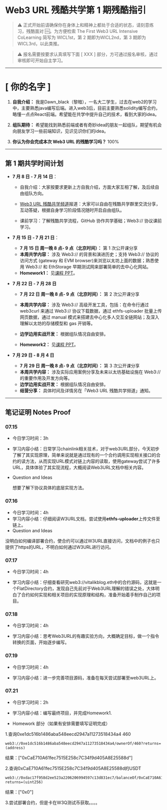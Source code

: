 # Web3 URL 残酷共学第 1 期残酷指引

> ⚠️ 正式开始前请确保你在身体上和精神上都处于合适的状态，请刻意练习，残酷面对 🆒。为方便检索 The First Web3 URL Intensive CoLearning 简写为 WICL1st，第 2 期即为WICL2nd，第 3 期即为 WICL3rd，以此类推。

> ⚠️ 报名需要按要求认真填写下面 [ XXX ] 部分，方可通过报名审核，通过审核即可开始自主学习。

---

# [ 你的名字 ]

1. **自我介绍：**
   我是Dawn_black（黎暗），一名大二学生，过去在web2的学习中，主要熟悉java编写后端。进入web3后，目前主要熟悉solidity编写合约，略懂一点点React前端。希望能在共学中提升自己的技术，看到大家的idea。

2. **组队期待：**
   希望能找到熟悉前端或者有奇妙idea的朋友一起组队，期望有机会向朋友学习一些前端知识，见识见识你们的idea。

3. **你认为你会完成本次 Web3 URL 的残酷学习吗？**
   100%

---

## 第 1 期共学时间计划

- **7 月 8 日 - 7 月 14 日**：
  
  - 自我介绍：大家按要求更新上方自我介绍，方面大家互相了解，及后续自由组队方向。
  
  - [Web3 URL 残酷共学频道](https://t.me/LXDAO/8748)报道：大家可以自由在残酷共学群里交流分享，互动答疑，根据自身学习阶段情况随时开启自由组队。
  
  - 课前学习：了解残酷共学流程，GitHub 协作共学基础；Web3:// 协议课前学习。

- **7 月 15 日 - 7 月 21 日**：
  
  - **7 月 15 日 周一晚 8 点- 9 点（北京时间）：** 第 1 次公开课分享
  - **本周共学内容：** 涉及 Web3://  的背景和演进历史；支持 Web3://  协议的访问方式 (gateway 和 EVM browser)来浏览以太坊上面的数据；熟悉使用 Web3://  和 EthStorage 早期测试网来部署简单的去中心化网站。
  - **Homework1：** 见[课程 PPT](https://docs.google.com/presentation/d/1egJUKJrjC9wjkmOF9sLBkTSwHpd6hl8FXkWehPW7kFk/edit#slide=id.g1754f50a55c_0_11)。

- **7 月 22 日 - 7 月 28 日**
  
  - **7 月 22 日 周一晚 8 点- 9 点（北京时间）：** 第 2 次公开课分享
  
  - **本周共学内容：** 涉及 Web3://  高级开发工具，包括：在命令行通过 web3curl 来通过 Web3://  协议下载数据，通过 ethfs-uploader 批量上传网页数据，通过 manual 模式来搭建去中心化多人交互全链网站；及深入理解以太坊的存储模型和 gas 开销等。
  
  - **边学边用实战开发：** 根据组队情况自由安排。
  
  - **Homework2：** 见[课程 PPT](https://docs.google.com/presentation/d/1egJUKJrjC9wjkmOF9sLBkTSwHpd6hl8FXkWehPW7kFk/edit#slide=id.g1754f50a55c_0_11)。

- **7 月 29 日 - 8 月 4 日**
  
  - **7 月 29 日 周一晚 8 点- 9 点（北京时间）：** 第 3 次公开课分享
  - **本周共学内容：** 涉及实际应用案例分享及未来以太坊基础设施在 Web3://  的重要作用及开发方向等。
  - **边学边用实战开发：** 根据组队情况自由安排。
  - **结营分享：** 具体时间及详情另在「Web3 URL 残酷共学频道」通知。

---

## 笔记证明 Notes Proof

<!-- Content_START -->

### 07.15

- 今日学习时间：3h
- 学习内容小结：日常学习chainlink相关技术，对于web3URL部分，今天初步了解了其实现原理，简单来说就是通过现有的一个合约调用实现相关接口的合约的读方法，从而实现URL模式对链上内容的读取，使用gateway尝试了许多URL，具体体验了其实现流程，大概阅读Web3URL文档中相关内容。
- Question and Ideas
  
  想要了解下协议具体的底层实现方法。
  
  

### 07.16

- 今日学习时间：4h
- 学习内容小结：仔细阅读W3URL文档，尝试使用**ethfs-uploader**上传文件至链上。
- Question and Ideas

没明白如何编译部署合约，使合约可以通过W3URL直接访问，文档中的例子也只提供了https的URL，不明白如何通过W3URL进行访问。


### 07.17

- 今日学习时间：4h

- 学习内容小结：仔细查看研究web3://vitalikblog.eth中的合约源码，这就是一个FlatDirectory合约，发现自己先前对于Web3URL理解的错误之处，大体明白了合约如何实现和相关项目的实现原理和结构，准备开始着手制作自己的项目。

### 07.18

* 今日学习时间：4h

* 学习内容小结：思考Web3URL的有趣实验方向，大概确定目标，做一个指令转换的页面，开始逐步编写。

### 07.19

* 今日学习时间：4h

* 学习内容小结：进一步完善项目源码，准备在每天尝试部署至web3URL上。

### 07.21

* 今日学习时间：2h

* 学习内容小结：编写最终项目，并完成Homework1.

* Homework 部分（如果有安排需要填写证明完成）

1.查询0xe1dc516b1486aba548eecd2947a11273518434a4 460

```
web3://0xe1dc516b1486aba548eecd2947a11273518434a4/ownerOf/460?returns=(address)
```

结果：["0xCaE710A61fec7515E258c7C34f9d405A8E25588d"]

2.查询0xCaE710A61fec7515E258c7C34f9d405A8E25588d的USDT

```
web3://0xdac17f958d2ee523a2206206994597c13d831ec7/balanceOf/0xCaE710A61fec7515E258c7C34f9d405A8E25588d?returns=(uint256)
```

结果：["0x0"]

3.尝试部署合约，但是卡在W3Q测试币获取。。。。


<!-- Content_END -->
